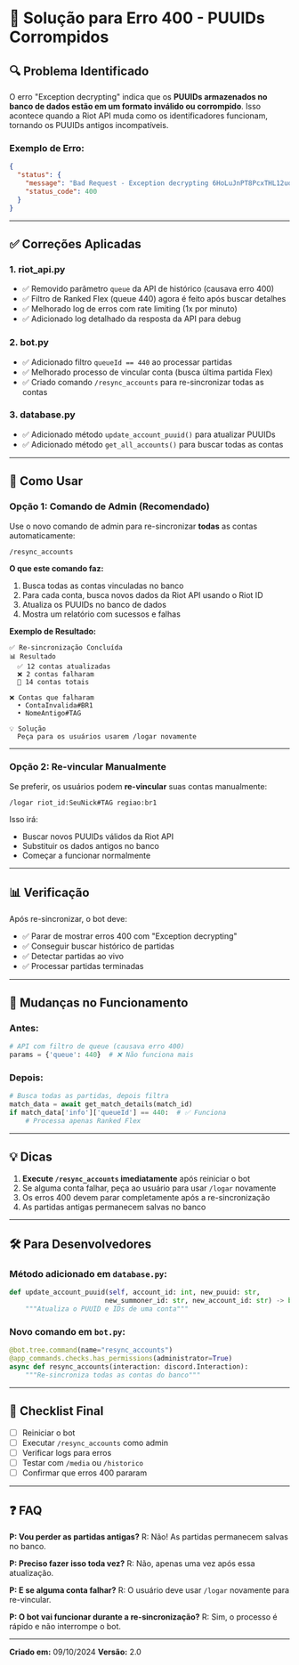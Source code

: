 # 🔧 Solução para Erro 400 - PUUIDs Corrompidos

## 🔍 Problema Identificado

O erro "Exception decrypting" indica que os **PUUIDs armazenados no banco de dados estão em um formato inválido ou corrompido**. Isso acontece quando a Riot API muda como os identificadores funcionam, tornando os PUUIDs antigos incompatíveis.

### Exemplo de Erro:

```json
{
  "status": {
    "message": "Bad Request - Exception decrypting 6HoLuJnPT8PcxTHL12uqVYK01DxmCwyH0529LvTJTwUp33PZytxcfW7HC7UBCDmlaF4aj11IMPPjDQ",
    "status_code": 400
  }
}
```

---

## ✅ Correções Aplicadas

### 1. **riot_api.py**

- ✅ Removido parâmetro `queue` da API de histórico (causava erro 400)
- ✅ Filtro de Ranked Flex (queue 440) agora é feito após buscar detalhes
- ✅ Melhorado log de erros com rate limiting (1x por minuto)
- ✅ Adicionado log detalhado da resposta da API para debug

### 2. **bot.py**

- ✅ Adicionado filtro `queueId == 440` ao processar partidas
- ✅ Melhorado processo de vincular conta (busca última partida Flex)
- ✅ Criado comando `/resync_accounts` para re-sincronizar todas as contas

### 3. **database.py**

- ✅ Adicionado método `update_account_puuid()` para atualizar PUUIDs
- ✅ Adicionado método `get_all_accounts()` para buscar todas as contas

---

## 🚀 Como Usar

### **Opção 1: Comando de Admin (Recomendado)**

Use o novo comando de admin para re-sincronizar **todas** as contas automaticamente:

```
/resync_accounts
```

**O que este comando faz:**

1. Busca todas as contas vinculadas no banco
2. Para cada conta, busca novos dados da Riot API usando o Riot ID
3. Atualiza os PUUIDs no banco de dados
4. Mostra um relatório com sucessos e falhas

**Exemplo de Resultado:**

```
✅ Re-sincronização Concluída
📊 Resultado
  ✅ 12 contas atualizadas
  ❌ 2 contas falharam
  📝 14 contas totais

❌ Contas que falharam
  • ContaInvalida#BR1
  • NomeAntigo#TAG

💡 Solução
  Peça para os usuários usarem /logar novamente
```

---

### **Opção 2: Re-vincular Manualmente**

Se preferir, os usuários podem **re-vincular** suas contas manualmente:

```
/logar riot_id:SeuNick#TAG regiao:br1
```

Isso irá:

- Buscar novos PUUIDs válidos da Riot API
- Substituir os dados antigos no banco
- Começar a funcionar normalmente

---

## 📊 Verificação

Após re-sincronizar, o bot deve:

- ✅ Parar de mostrar erros 400 com "Exception decrypting"
- ✅ Conseguir buscar histórico de partidas
- ✅ Detectar partidas ao vivo
- ✅ Processar partidas terminadas

---

## 🔄 Mudanças no Funcionamento

### **Antes:**

```python
# API com filtro de queue (causava erro 400)
params = {'queue': 440}  # ❌ Não funciona mais
```

### **Depois:**

```python
# Busca todas as partidas, depois filtra
match_data = await get_match_details(match_id)
if match_data['info']['queueId'] == 440:  # ✅ Funciona
    # Processa apenas Ranked Flex
```

---

## 💡 Dicas

1. **Execute `/resync_accounts` imediatamente** após reiniciar o bot
2. Se alguma conta falhar, peça ao usuário para usar `/logar` novamente
3. Os erros 400 devem parar completamente após a re-sincronização
4. As partidas antigas permanecem salvas no banco

---

## 🛠️ Para Desenvolvedores

### Método adicionado em `database.py`:

```python
def update_account_puuid(self, account_id: int, new_puuid: str,
                        new_summoner_id: str, new_account_id: str) -> bool:
    """Atualiza o PUUID e IDs de uma conta"""
```

### Novo comando em `bot.py`:

```python
@bot.tree.command(name="resync_accounts")
@app_commands.checks.has_permissions(administrator=True)
async def resync_accounts(interaction: discord.Interaction):
    """Re-sincroniza todas as contas do banco"""
```

---

## 📝 Checklist Final

- [ ] Reiniciar o bot
- [ ] Executar `/resync_accounts` como admin
- [ ] Verificar logs para erros
- [ ] Testar com `/media` ou `/historico`
- [ ] Confirmar que erros 400 pararam

---

## ❓ FAQ

**P: Vou perder as partidas antigas?**
R: Não! As partidas permanecem salvas no banco.

**P: Preciso fazer isso toda vez?**
R: Não, apenas uma vez após essa atualização.

**P: E se alguma conta falhar?**
R: O usuário deve usar `/logar` novamente para re-vincular.

**P: O bot vai funcionar durante a re-sincronização?**
R: Sim, o processo é rápido e não interrompe o bot.

---

**Criado em:** 09/10/2024
**Versão:** 2.0
